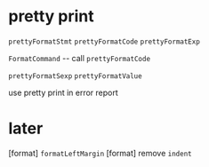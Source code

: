 # pretty print

`prettyFormatStmt`
`prettyFormatCode`
`prettyFormatExp`

`FormatCommand` -- call `prettyFormatCode`

`prettyFormatSexp`
`prettyFormatValue`

use pretty print in error report

# later

[format] `formatLeftMargin`
[format] remove `indent`
